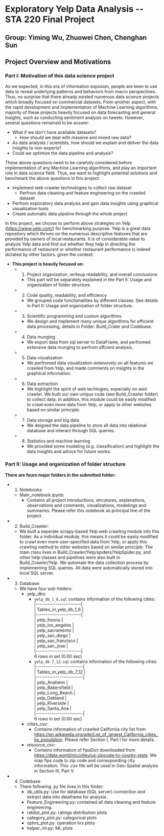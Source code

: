 # Exploratory Yelp Data Analysis -- STA 220 Final Project

## Group: Yiming Wu, Zhuowei Chen, Chenghan Sun

## Project Overview and Motivations

### Part I: Motivation of this data science project <a class="anchor" id="sub1"></a>

As we expected, in this era of information exposion, people are keen to use data to reveal underlying patterns and behaviors from macro perspectives. Thus, no surprise that there already existed numerous data science projects which broadly focused on commercial datasets. From another aspect, with the rapid development and implementation of Machine Learning algorithms, majority of these projects heavily focused on data forecasting and general insights, such as conducting sentiment analysis on tweets. However, several questions remained to be answer:

- What if we don't have available datasets? 
    - How should we deal with massive and mixed raw data?
- As data analysts / scientists, how should we explain and deliver the data insights to non-experts?
- Could we optimize the data pipeline and analysis?

These above questions need to be carefully considered before implementation of any Machine Learning algorithms, and play an important role in data science field. Thus, we want to highlight potential solutions and benchmark the above questions in this project:

- Implement web crawler technologies to collect raw dataset
    - Perfrom data cleaning and feature engineering on the crawled dataset
- Perfrom exploratory data analysis and gain data insights using graphical visualization tools
- Create automatic data pipeline through the whole project

In this project, we choose to perform above strategies on Yelp (https://www.yelp.com/) for benchmarking purpose. Yelp is a great data repository which thrives on the numerous descriptive features that are provided by owners of local restaurants. It is of considerable value to analyze Yelp data and find out whether they help in directing the performance of restaurant or whether restaurant performance is indeed dictated by other factors. given the context: 

- **This project is heavily focused on:**
    - 1. Project organization, writeup readability, and overall conclusions
        - This part will be separately explained in the Part II: Usage and organization of folder structure.
    - 2. Code quality, readability, and efficiency
        - We grouped code functionalities by different classes. See details in Part II: Usage and organization of folder structure.
    - 3. Scientific programming and custom algorithms
        - We design and implement many unique algorithms for efficient data processing, details in Folder: Build_Craler and Codebase.
    - 4. Data munging
        - We export data from sql server to DataFrame, and perfromed extensive data munging to perfrom effcient analysis.
    - 5. Data visualization
        - We perfromed data visualization extensively on all features we crawled from Yelp, and made comments on insights in the graphical information.
    - 6. Data extraction
        - We highlight the spirit of web techlogies, especially on wed crawler. We built our own unique code (see Build_Crawler folder) to collect data. In addition, this module could be easily modified to crawl even more data from Yelp, or apply to other websites based on similar principle.
    - 7. Data storage and big data
        - We deigned the data pipeline to store all data into relational database and interact through SQL queries.
    - 8. Statistics and machine learning
        - We provided some modeling (e.g. classification) and highlight the data insights and advice for future works.
        

### Part II: Usage and organization of folder structure <a class="anchor" id="sub2"></a>

**There are fours major folders in the submitted folder:**
- 1. Notebooks
    - Main_notebook.ipynb:
        - Contains all project introductions, strcutures, explanations, observations and comments, visualizations, modelings and summaries. Please refer this notebook as principal line of the project.
        
        
- 2. Build_Crawler:

    - We built a seperate scrapy-based Yelp web crawling module into this folder. As a individual module, this means it could be easily modified to crawl even more user-specified data from Yelp, or apply this crawling method to other websites based on similar principle. The main class lives in Build_Crawler/Yelp/spiders/YelpSpider.py, and other help classes and pipelines were also built in Build_Crawler/Yelp. We automate the data collection process by implementing SQL queries. All data were automatically stored into local SQL server.  


- 3. Database:
    - We have four sub-folders:
        - yelp_dbs:
            - `yelp_db_1_6.sql` contains information of the following cities:  
            |-----------------------|  
            | Tables_in_yelp_db_1_6 |  
            |-----------------------|  
            | yelp_fresno           |  
            | yelp_los_angeles      |  
            | yelp_sacramento       |  
            | yelp_san_diego        |  
            | yelp_san_francisco    |  
            | yelp_san_jose         |  
            |-----------------------|    
            6 rows in set (0.00 sec) 
            - `yelp_db_7_12.sql` contains information of the following cities:  
            |------------------------|  
            | Tables_in_yelp_db_7_12 |  
            |------------------------|  
            | yelp_Anaheim           |  
            | yelp_Bakersfield       |  
            | yelp_Long_Beach        |  
            | yelp_Oakland           |  
            | yelp_Riverside         |  
            | yelp_Santa_Ana         |  
            |------------------------|   
            6 rows in set (0.00 sec)  
        - cities_csv:
            - Contains information of crawled California city list from https://en.wikipedia.org/wiki/List_of_largest_California_cities_by_population. Please refer Section I, Part I for more details. 
        - resource_csv:
            - Contains information of fipsDict downloaded from https://data.world/niccolley/us-zipcode-to-county-state. We map fips code to zip code and corresponding city information. This .csv file will be used in Geo-Spatial analysis in Section III, Part V. 
            
            
- 4. Codebase
    - There following .py file lives in this folder:
        - db_utils.py: Use for database (SQL server) connection and extract data into dataframe for analysis.
        - Feature_Engineering.py: contained all data cleaning and feature engineering.
        - ratdist_plot.py: ratings distribution plots
        - category_plot.py: categorical plots
        - ophrs_plot.py: operation hrs plots
        - helper_ml.py: ML plots


